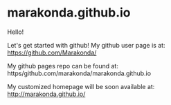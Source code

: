 # marakonda.github.io
Hello!

Let's get started with github!
My github user page is at:
https://github.com/Marakonda/

My github pages repo can be found at:
https/github.com/marakonda/marakonda.github.io

My customized homepage will be soon available at:
http://marakonda.github.io/
